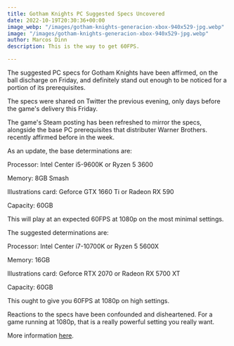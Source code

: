 ```yaml
---
title: Gotham Knights PC Suggested Specs Uncovered
date: 2022-10-19T20:30:36+00:00
image_webp: "/images/gotham-knights-generacion-xbox-940x529-jpg.webp"
image: "/images/gotham-knights-generacion-xbox-940x529-jpg.webp"
author: Marcos Dinn
description: This is the way to get 60FPS.

---
```

The suggested PC specs for Gotham Knights have been affirmed, on the ball discharge on Friday, and definitely stand out enough to be noticed for a portion of its prerequisites.

The specs were shared on Twitter the previous evening, only days before the game's delivery this Friday.

The game's Steam posting has been refreshed to mirror the specs, alongside the base PC prerequisites that distributer Warner Brothers. recently affirmed before in the week.

As an update, the base determinations are:

Processor: Intel Center i5-9600K or Ryzen 5 3600

Memory: 8GB Smash

Illustrations card: Geforce GTX 1660 Ti or Radeon RX 590

Capacity: 60GB

This will play at an expected 60FPS at 1080p on the most minimal settings.

The suggested determinations are:

Processor: Intel Center i7-10700K or Ryzen 5 5600X

Memory: 16GB

Illustrations card: Geforce RTX 2070 or Radeon RX 5700 XT

Capacity: 60GB

This ought to give you 60FPS at 1080p on high settings.

Reactions to the specs have been confounded and disheartened. For a game running at 1080p, that is a really powerful setting you really want.

More information [here](https://www.gothamknightsgame.com/es-es).